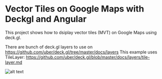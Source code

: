 # Vector Tiles on Google Maps with Deckgl and Angular

This project shows how to dsiplay vector tiles (MVT) on Google Maps using deck.gl.

There are bunch of deck.gl layers to use on https://github.com/uber/deck.gl/tree/master/docs/layers
This example uses TileLayer: https://github.com/uber/deck.gl/blob/master/docs/layers/tile-layer.md


![alt text](https://raw.githubusercontent.com/yterletskyi/deckgl-angular/master/Screen%20Shot%202020-01-14%20at%201.32.27%20PM.png)
